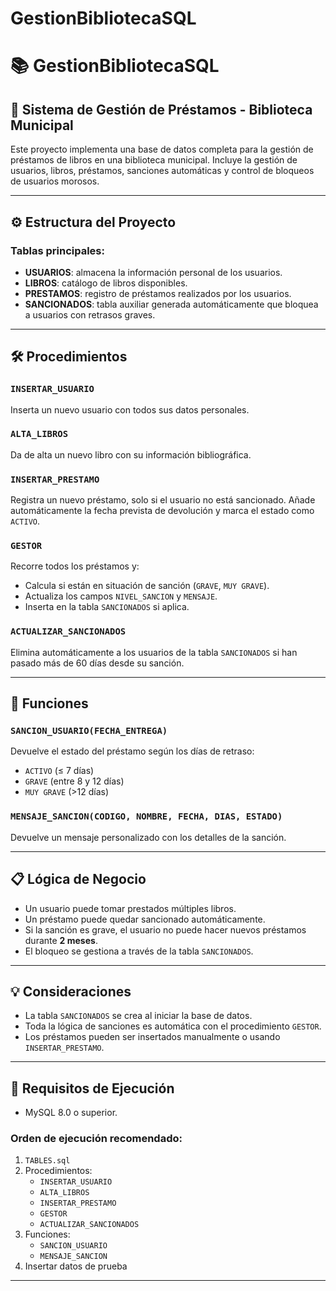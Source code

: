 # GestionBibliotecaSQL
# 📚 GestionBibliotecaSQL

## 📘 Sistema de Gestión de Préstamos - Biblioteca Municipal

Este proyecto implementa una base de datos completa para la gestión de préstamos de libros en una biblioteca municipal. Incluye la gestión de usuarios, libros, préstamos, sanciones automáticas y control de bloqueos de usuarios morosos.

---

## ⚙️ Estructura del Proyecto

### Tablas principales:

- **USUARIOS**: almacena la información personal de los usuarios.
- **LIBROS**: catálogo de libros disponibles.
- **PRESTAMOS**: registro de préstamos realizados por los usuarios.
- **SANCIONADOS**: tabla auxiliar generada automáticamente que bloquea a usuarios con retrasos graves.

---

## 🛠 Procedimientos

### `INSERTAR_USUARIO`
Inserta un nuevo usuario con todos sus datos personales.

### `ALTA_LIBROS`
Da de alta un nuevo libro con su información bibliográfica.

### `INSERTAR_PRESTAMO`
Registra un nuevo préstamo, solo si el usuario no está sancionado. Añade automáticamente la fecha prevista de devolución y marca el estado como `ACTIVO`.

### `GESTOR`
Recorre todos los préstamos y:
- Calcula si están en situación de sanción (`GRAVE`, `MUY GRAVE`).
- Actualiza los campos `NIVEL_SANCION` y `MENSAJE`.
- Inserta en la tabla `SANCIONADOS` si aplica.

### `ACTUALIZAR_SANCIONADOS`
Elimina automáticamente a los usuarios de la tabla `SANCIONADOS` si han pasado más de 60 días desde su sanción.

---

## 🧠 Funciones

### `SANCION_USUARIO(FECHA_ENTREGA)`
Devuelve el estado del préstamo según los días de retraso:
- `ACTIVO` (≤ 7 días)
- `GRAVE` (entre 8 y 12 días)
- `MUY GRAVE` (>12 días)

### `MENSAJE_SANCION(CODIGO, NOMBRE, FECHA, DIAS, ESTADO)`
Devuelve un mensaje personalizado con los detalles de la sanción.

---

## 📋 Lógica de Negocio

- Un usuario puede tomar prestados múltiples libros.
- Un préstamo puede quedar sancionado automáticamente.
- Si la sanción es grave, el usuario no puede hacer nuevos préstamos durante **2 meses**.
- El bloqueo se gestiona a través de la tabla `SANCIONADOS`.

---

## 💡 Consideraciones

- La tabla `SANCIONADOS` se crea al iniciar la base de datos.
- Toda la lógica de sanciones es automática con el procedimiento `GESTOR`.
- Los préstamos pueden ser insertados manualmente o usando `INSERTAR_PRESTAMO`.

---

## 📌 Requisitos de Ejecución

- MySQL 8.0 o superior.

### Orden de ejecución recomendado:

1. `TABLES.sql`
2. Procedimientos:
   - `INSERTAR_USUARIO`
   - `ALTA_LIBROS`
   - `INSERTAR_PRESTAMO`
   - `GESTOR`
   - `ACTUALIZAR_SANCIONADOS`
3. Funciones:
   - `SANCION_USUARIO`
   - `MENSAJE_SANCION`
4. Insertar datos de prueba

---

